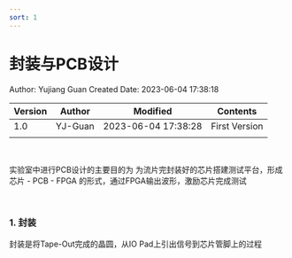 ```yaml
---
sort: 1
---
```


# 封装与PCB设计

Author: Yujiang Guan 	Created Date: 2023-06-04 17:38:18 

|Version|Author|Modified|Contents|
| ---------| ---------| ---------------------| ---------------|
|1.0|YJ-Guan|2023-06-04 17:38:28|First Version|
|||||

‍

实验室中进行PCB设计的主要目的为 为流片完封装好的芯片搭建测试平台，形成  芯片 - PCB - FPGA 的形式，通过FPGA输出波形，激励芯片完成测试

‍

### 1. 封装

封装是将Tape-Out完成的晶圆，从IO Pad上引出信号到芯片管脚上的过程

‍
